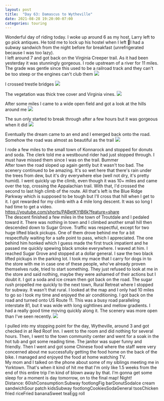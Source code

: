 ```yaml
---
layout: post
title:  "Day 63: Damascus to Wytheville"
date: 2021-08-28 19:20:00-07:00
categories: touring
---
```

Wonderful day of riding today. I woke up around 6 as my host, Larry left to go pick antiques. He told me to lock up his hostel when I left 🤷I had a subway sandwich from the night before for breakfast (unrefrigerated because I was too lazy).   
I left around 7 and got back on the Virginia Creeper trail. As it had been yesterday it was stunningly gorgeous. I rode upstream of a river for 11 miles. The grade was gentle since this used to be a railroad track and they can't be too steep or the engines can't club them
[![](/assets/1630203651595508-0.png)](/assets/1630203651595508-0.png)
  
I crossed trestle bridges
[![](/assets/1630203642753355-1.png)](/assets/1630203642753355-1.png)
  
The vegetation was thick tree cover and Virginia vines.
[![](/assets/1630203637975460-2.png)](/assets/1630203637975460-2.png)
  
After some miles I came to a wide open field and got a look at the hills around me
[![](/assets/1630203635697655-3.png)](/assets/1630203635697655-3.png)
  
The sun only started to break through after a few hours but it was gorgeous when it did
[![](/assets/1630203632065027-4.png)](/assets/1630203632065027-4.png)
  
Eventually the dream came to an end and I emerged back onto the road. Somehow the road was almost as beautiful as the trail
[![](/assets/1630203627012814-5.png)](/assets/1630203627012814-5.png)
  
I rode a few miles to the small town of Konnarock and stopped for donuts and soda. The clerk told me a westbound rider had just stopped through. I must have missed them since I was on the trail. Bummer  
After town the road sloped up again gently but it wasn't too bad. The scenery continued to be amazing. It's so wet here that there's rain under the trees from dew, but it's dry everywhere else (well not dry, it's pretty humid). I went quickly up the climb, even though it was 10+ miles and came over the top, crossing the Appalachian trail. With that, I'd crossed the second to last high climb of the route. All that's left is the Blue Ridge Parkway which is supposed to be tough but I'll cross that hill when I get to it. I got rewarded for my climb with a 4 mile long descent. It was so long I had time to get a video.   
<https://youtube.com/shorts/PABetKYtB6k?feature=share>  
The descent finished a few miles in the town of Troutdale and I pedaled toward it. There was nothing in town and I climbed another small hill then descended down to Sugar Grove. Traffic was respectful, except for two huge lifted black pickups. One of them drove behind me for a bit respectfully waiting for a safe point to pass, which I appreciated. The one behind him honked which I guess made the first truck impatient and he passed me quickly spewing black smoke everywhere. I waved at him. I reached Sugar Grove and stopped at a dollar general. I saw the two black lifted pickups in the parking lot. I took my mace that I carry for dogs in to the store with me in case one of these people, who've already proven themselves rude, tried to start something. They just refused to look at me in the store and said nothing, maybe they were ashamed of their actions but I doubt it. I got a soda and ice cream then got back on the road. The sugar rush propelled me quickly to the next town, Rural Retreat where I stopped for subway. It wasn't that rural. I looked at the map and I only had 10 miles to go so I took my time and enjoyed the air conditioning. I got back on the road and turned onto US Route 11. This was a busy road paralleling interstate 81, but it was wide with long sightlines and mellow gradients. I had a really good time moving quickly along it. The scenery was more open than I've seen recently.
[![](/assets/1630203622716396-6.png)](/assets/1630203622716396-6.png)
  
I pulled into my stopping point for the day, Wytheville, around 3 and got checked in at Red Roof Inn. I went to the room and did nothing for several hours. Then, I went to the town community center and went for a soak in the hot tub and got some reading time. The janitor was super funny and friendly. Then I went and got some Chinese food where the staff were very concerned about me successfully getting the food home on the back of the bike. I managed and enjoyed the food at home watching TV.  
My mom and I talked on the phone about some of my siblings meeting me in Yorktown. That's when it kind of hit me that I'm only like 1.5 weeks from the end of this entire trip I'm kind of blown away by that. I'm gonna get some sleep for a moment is day tomorrow, on to the final map! Night!  
Distance: 60ishConsumption:Subway footlongFig barDonutSodaIce cream sandwichSour patch kidsSubway footlongCookiesSodaGeneral tsosChicken fried riceFried bananaSweet teaEgg roll

